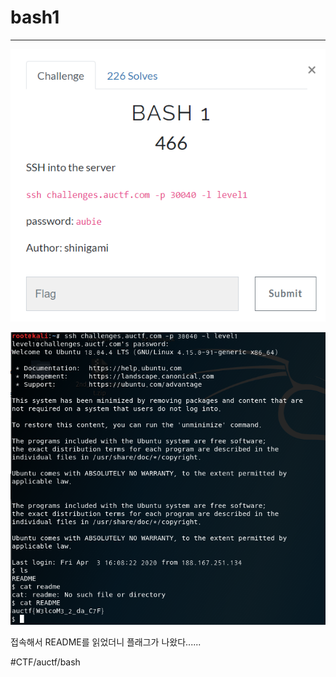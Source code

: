 # bash1
- - - -

![](bash1/prob.PNG)

![](bash1/flag.PNG)


접속해서 README를 읽었더니 플래그가 나왔다......



#CTF/auctf/bash